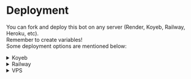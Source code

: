 # Deployment

You can fork and deploy this bot on any server (Render, Koyeb, Railway, Heroku, etc).
<br>Remember to create variables!
<br>Some deployment options are mentioned below:

<details><summary>Koyeb</summary>
<br>
<a href="https://app.koyeb.com/deploy?type=git&repository=github.com/SPARKBRO/Auto-delete-bot">
  <img src="https://www.koyeb.com/static/images/deploy/button.svg" alt="deploy-to-koyeb">
</a>
<br>
Remember to create variables</details>

<details><summary>Railway</summary>
<br>
<a href="https://railway.app/new/template/mYFm9G">
  <img src="https://railway.app/button.svg" alt="deploy-to-railway">
</a>
<br>
Remember to deploy the latest version</details>

<details>
<summary>VPS</summary>
Install latest version of <a href="python.org">Python</a>
Create variables approximately 
<pre>git clone https://github.com/SPARKBRO/Auto-delete-bot
cd Auto-delete-bot
pip3 install -r requirements.txt
python3 main.py<pre>
</details>
